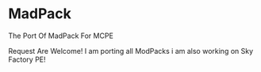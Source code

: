 MadPack
=======

The Port Of MadPack For MCPE

Request Are Welcome! I am porting all ModPacks i am also working on Sky Factory PE!
